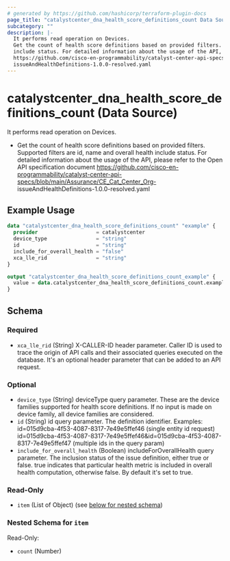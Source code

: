 ```yaml
---
# generated by https://github.com/hashicorp/terraform-plugin-docs
page_title: "catalystcenter_dna_health_score_definitions_count Data Source - terraform-provider-catalystcenter"
subcategory: ""
description: |-
  It performs read operation on Devices.
  Get the count of health score definitions based on provided filters. Supported filters are id, name and overall health
  include status. For detailed information about the usage of the API, please refer to the Open API specification document
  https://github.com/cisco-en-programmability/catalyst-center-api-specs/blob/main/Assurance/CECatCenter_Org-
  issueAndHealthDefinitions-1.0.0-resolved.yaml
---
```


# catalystcenter_dna_health_score_definitions_count (Data Source)

It performs read operation on Devices.

- Get the count of health score definitions based on provided filters. Supported filters are id, name and overall health
include status. For detailed information about the usage of the API, please refer to the Open API specification document
https://github.com/cisco-en-programmability/catalyst-center-api-specs/blob/main/Assurance/CE_Cat_Center_Org-
issueAndHealthDefinitions-1.0.0-resolved.yaml

## Example Usage

```terraform
data "catalystcenter_dna_health_score_definitions_count" "example" {
  provider                   = catalystcenter
  device_type                = "string"
  id                         = "string"
  include_for_overall_health = "false"
  xca_lle_rid                = "string"
}

output "catalystcenter_dna_health_score_definitions_count_example" {
  value = data.catalystcenter_dna_health_score_definitions_count.example.item
}
```

<!-- schema generated by tfplugindocs -->
## Schema

### Required

- `xca_lle_rid` (String) X-CALLER-ID header parameter. Caller ID is used to trace the origin of API calls and their associated queries executed on the database. It's an optional header parameter that can be added to an API request.

### Optional

- `device_type` (String) deviceType query parameter. These are the device families supported for health score definitions. If no input is made on device family, all device families are considered.
- `id` (String) id query parameter. The definition identifier.
Examples:
id=015d9cba-4f53-4087-8317-7e49e5ffef46 (single entity id request)
id=015d9cba-4f53-4087-8317-7e49e5ffef46&id=015d9cba-4f53-4087-8317-7e49e5ffef47 (multiple ids in the query param)
- `include_for_overall_health` (Boolean) includeForOverallHealth query parameter. The inclusion status of the issue definition, either true or false. true indicates that particular health metric is included in overall health computation, otherwise false. By default it's set to true.

### Read-Only

- `item` (List of Object) (see [below for nested schema](#nestedatt--item))

<a id="nestedatt--item"></a>
### Nested Schema for `item`

Read-Only:

- `count` (Number)
